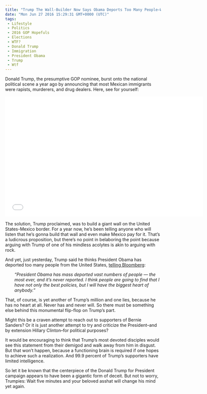 ```yaml
---
title: "Trump The Wall-Builder Now Says Obama Deports Too Many People–WTF?!"
date: "Mon Jun 27 2016 15:29:31 GMT+0000 (UTC)"
tags: 
 - Lifestyle
 - Politics
 - 2016 GOP Hopefuls
 - Elections
 - WTF?
 - Donald Trump
 - Immigration
 - President Obama
 - Trump
 - Wtf
---
```

<p>Donald Trump, the presumptive GOP nominee, burst onto the national political scene a year ago by announcing that most Mexican immigrants were rapists, murderers, and drug dealers. Here, see for yourself:</p><p><span class="embed-youtube" style="text-align:center; display: block;"><iframe class="youtube-player" type="text/html" width="640" height="390" src="//www.youtube.com/embed/Yi33KkhKRWs?version=3&amp;rel=1&amp;fs=1&amp;autohide=2&amp;showsearch=0&amp;showinfo=1&amp;iv_load_policy=1&amp;wmode=transparent" allowfullscreen="true" style="border:0;"></iframe></span></p><p>The solution, Trump proclaimed, was to build a giant wall on the United States-Mexico border. For a year now, he&#x2019;s been telling anyone who will listen that he&#x2019;s gonna build that wall and even make Mexico pay for it. That&#x2019;s a ludicrous proposition, but there&#x2019;s no point in belaboring the point because arguing with Trump of one of his mindless acolytes is akin to arguing with rock.</p><p>And yet, just yesterday, Trump said he thinks President Obama has deported too many people from the United States, <a href="http://www.bloomberg.com/politics/articles/2016-06-25/trump-says-immigration-plan-wouldn-t-feature-mass-deportations?utm_source=fark&amp;utm_medium=website&amp;utm_content=link" onclick="__gaTracker(&apos;send&apos;, &apos;event&apos;, &apos;outbound-article&apos;, &apos;http://www.bloomberg.com/politics/articles/2016-06-25/trump-says-immigration-plan-wouldn-t-feature-mass-deportations?utm_source=fark&amp;utm_medium=website&amp;utm_content=link&apos;, &apos;telling Bloomberg&apos;);" target="_blank">telling Bloomberg</a>:</p><p style="padding-left: 30px;"><em>&#x201C;President Obama has mass deported vast numbers of people &#x2014; the most ever, and it&#x2019;s never reported. I think people are going to find that I have not only the best policies, but I will have the biggest heart of anybody.&#x201D;</em></p><p>That, of course, is yet another of Trump&#x2019;s million and one lies, because he has no heart at all. Never has and never will. So there must be something else behind this monumental flip-flop on Trump&#x2019;s part.</p><p>Might this be a craven attempt to reach out to supporters of Bernie Sanders? Or it is just another attempt to try and criticize the President&#x2013;and by extension Hillary Clinton&#x2013;for political purposes?</p><p>It would be encouraging to think that Trump&#x2019;s most devoted disciples would see this statement from their demigod and walk away from him in disgust. But that won&#x2019;t happen, because a functioning brain is required if one hopes to achieve such a realization. And 99.9 percent of Trump&#x2019;s supporters have limited intelligence.</p><p>So let it be known that the centerpiece of the Donald Trump for President campaign appears to have been a gigantic form of deceit. But not to worry, Trumpies: Wait five minutes and your beloved asshat will change his mind yet again.</p>